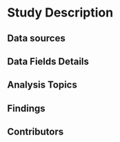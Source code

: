 # Study Description

## Data sources

## Data Fields Details

## Analysis Topics

## Findings


## Contributors

